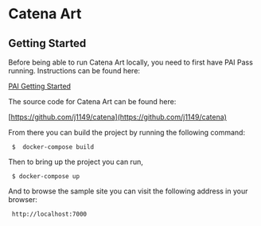 # Catena Art

## Getting Started

Before being able to run Catena Art locally, you need to first have PAI Pass running. Instructions can be found here:


[PAI Getting Started](/paipass/getting-started/)

The source code for Catena Art can be found here:

[https://github.com/j1149/catena](https://github.com/j1149/catena)


From there you can build the project by running the following command:

```
 $  docker-compose build
```

Then to bring up the project you can run,

```
 $ docker-compose up 
```
And to browse the sample site you can visit the following address in your browser:

```
 http://localhost:7000
```

